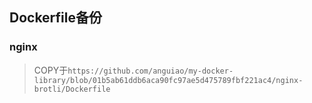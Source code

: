 ## Dockerfile备份

### nginx
> COPY于`https://github.com/anguiao/my-docker-library/blob/01b5ab61ddb6aca90fc97ae5d475789fbf221ac4/nginx-brotli/Dockerfile`
